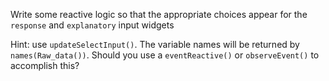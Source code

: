 Write some reactive logic so that the appropriate choices appear for the `response` and `explanatory` input widgets

Hint: use `updateSelectInput()`. The variable names will be returned by `names(Raw_data())`. Should you use a `eventReactive()` or `observeEvent()` to accomplish this?


